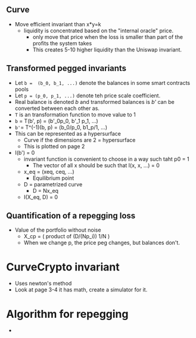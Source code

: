 ## Curve

- Move efficient invariant than x*y=k
    - liquidity is concentrated based on the "internal oracle" price.
      - only move that price when the loss is smaller than part of the profits the system takes
      - This creates 5-10 higher liquidity than the Uniswap invariant.

## Transformed pegged invariants
  - Let `b =  (b_0, b_1, ...)` denote the balances in some smart contracts pools
  - Let `p = (p_0, p_1, ...)` denote teh price scale coefficient. 
  - Real balance is denoted *b* and transformed balances is *b'* can be converted between each other as.
  - `T` is an transformation function to move value to 1
   - `b` = T(b', p) = (b'_0p_0, b'_1 p_1, ...)
   - `b'`= T^(-1)(b, p) = (b_0/p_0, b1_p/1, ...) 
  - This can be represented as a hypersurface
    - Curve if the dimensions are 2 = hypersurface
    - This is plotted on page 2
  - I(b') = 0
    - invariant function is convenient to choose in a way such taht p0 = 1
      - The vector of all x should be such that I(x, x, ...) = 0
    - x_eq = (xeq, ceq, ...)
      - Equilibrium point
    - D = parametrized curve
      - D = Nx_eq
    - I(X_eq, D) = 0
## Quantification of a repegging loss
- Value of the portfolio without noise
  - X_cp = (
      product of (D/(Np_i)) 1/N
    )
  - When we change p, the price peg changes, but balances don't.

# CurveCrypto invariant
- Uses newton's method 
- Look at page 3-4 it has math, create a simulator for it.

# Algorithm for repegging
- 
